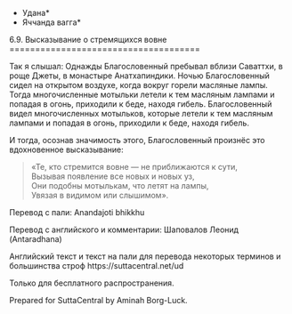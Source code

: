 * Удана*
* Яччанда вагга*

6\.9\. Высказывание о стремящихся вовне
\=\=\=\=\=\=\=\=\=\=\=\=\=\=\=\=\=\=\=\=\=\=\=\=\=\=\=\=\=\=\=\=\=\=\=\=\=

Так я слышал: Однажды Благословенный пребывал вблизи Саваттхи, в роще Джеты, в монастыре Анатхапиндики\. Ночью Благословенный сидел на открытом воздухе, когда вокруг горели масляные лампы\. Тогда многочисленные мотыльки летели к тем масляным лампами и попадая в огонь, приходили к беде, находя гибель\. Благословенный видел многочисленных мотыльков, которые летели к тем масляным лампами и попадая в огонь, приходили к беде, находя гибель\.

И тогда, осознав значимость этого, Благословенный произнёс это вдохновенное высказывание:

> «Те, кто стремится вовне — не приближаются к сути,  
> Вызывая появление все новых и новых уз,  
> Они подобны мотылькам, что летят на лампы,  
> Увязая в видимом или слышимом»\.

Перевод с пали: Anandajoti bhikkhu

Перевод с английского и комментарии: Шаповалов Леонид \(Antaradhana\)

Английский текст и текст на пали для перевода некоторых терминов и большинства строф https://suttacentral\.net/ud

  

Только для бесплатного распространения\.

  

Prepared for SuttaCentral by Aminah Borg\-Luck\.